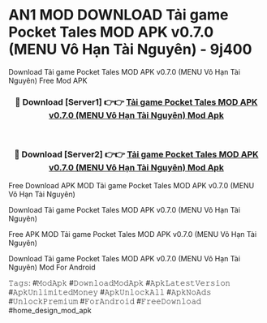 # AN1 MOD DOWNLOAD Tải game Pocket Tales MOD APK v0.7.0 (MENU Vô Hạn Tài Nguyên) - 9j400
Download Tải game Pocket Tales MOD APK v0.7.0 (MENU Vô Hạn Tài Nguyên) Free Mod APK

<div align="center">
<h3>🔴 Download [Server1] 👉👉 <a href="https://apk-comot.site?title=Tải_game_Pocket_Tales_MOD_APK_v0.7.0_(MENU_Vô_Hạn_Tài_Nguyên)">Tải game Pocket Tales MOD APK v0.7.0 (MENU Vô Hạn Tài Nguyên) Mod Apk</a></h3><br>

<h3>🔴 Download [Server2] 👉👉 <a href="https://apk-comot.site?title=Tải_game_Pocket_Tales_MOD_APK_v0.7.0_(MENU_Vô_Hạn_Tài_Nguyên)">Tải game Pocket Tales MOD APK v0.7.0 (MENU Vô Hạn Tài Nguyên) Mod Apk</a></h3>
</div>


Free Download APK MOD Tải game Pocket Tales MOD APK v0.7.0 (MENU Vô Hạn Tài Nguyên)

Download Tải game Pocket Tales MOD APK v0.7.0 (MENU Vô Hạn Tài Nguyên) 

Free APK MOD Tải game Pocket Tales MOD APK v0.7.0 (MENU Vô Hạn Tài Nguyên) 

Download Tải game Pocket Tales MOD APK v0.7.0 (MENU Vô Hạn Tài Nguyên) Mod For Android

𝚃𝚊𝚐𝚜: #𝙼𝚘𝚍𝙰𝚙𝚔 #𝙳𝚘𝚠𝚗𝚕𝚘𝚊𝚍𝙼𝚘𝚍𝙰𝚙𝚔 #𝙰𝚙𝚔𝙻𝚊𝚝𝚎𝚜𝚝𝚅𝚎𝚛𝚜𝚒𝚘𝚗 #𝙰𝚙𝚔𝚄𝚗𝚕𝚒𝚖𝚒𝚝𝚎𝚍𝙼𝚘𝚗𝚎𝚢 #𝙰𝚙𝚔𝚄𝚗𝚕𝚘𝚌𝚔𝙰𝚕𝚕 #𝙰𝚙𝚔𝙽𝚘𝙰𝚍𝚜 #𝚄𝚗𝚕𝚘𝚌𝚔𝙿𝚛𝚎𝚖𝚒𝚞𝚖 #𝙵𝚘𝚛𝙰𝚗𝚍𝚛𝚘𝚒𝚍 #𝙵𝚛𝚎𝚎𝙳𝚘𝚠𝚗𝚕𝚘𝚊𝚍 #home_design_mod_apk